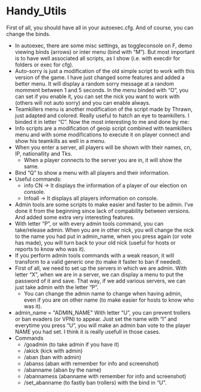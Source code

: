 # Handy_Utils
First of all, you should have all in your autoexec.cfg. And of course, you can change the binds.
-	In autoexec, there are some misc settings, as toggleconsole on F, demo viewing binds (arrows) or inter menu (bind with “M”). But most important is to have well associated all scripts, as I show (i.e. with execdir for folders or exec for cfg).
-	Auto-sorry is just a modification of the old simple script to work with this version of the game. I have just changed some features and added a better menu. It will display a random sorry message at a random momment between 1 and 5 seconds. In the menu binded with “O”, you can set if you enable it, you can set the nick you want to work with (others will not auto sorry) and you can enable always.
-	Teamkillers menu is another modification of the script made by Thrawn, just adapted and colored. Really useful to hatch an eye to teamkillers. I binded it in letter “C”.
Now the most interesting to me and done by me:
-	Info scripts are a modification of geoip script combined with teamkillers menu and with some modifications to execute it on player connect and show his teamkills as well in a menu.
  -	When you enter a server, all players will be shown with their names, cn, IP, nationallity and Tks.
    -	When a player connects to the server you are in, it will show the same.
  -	Bind “Q” to show a menu with all players and their information. 
  -	Useful commands:
     - info CN -> It displays the information of a player of our election on console.
     - Infoall -> It displays all players information on console.
-	Admin tools are some scripts to make easier and faster to be admin. I’ve done it from the beginning since lack of compability between versions. And added some extra very interesting features.
  -	With letter “P”, or with every admin tools command, you can take/release admin. When you are in other nick, you will change the nick to the name you had put in admin_name, when you press again (or vote has made), you will turn back to your old nick (useful for hosts or reports to know who was it).
  -	If you perform admin tools commands with a weak reason, it will transform to a valid generic one (to make it faster to ban if needed).
  -	First of all, we need to set up the servers in which we are admin.
      With letter “X”, when we are in a server, we can display a menu to put the password of it and save. That way, if we add various servers, we can just take admin with the letter “P”.
      -	You can change the admin name to change when having admin, even if you are on other name (to make easier for hosts to know who was it). 
  -	admin_name = "ADMIN_NAME"
      With letter “U”, you can prevent trollers or ban evaders (or VPN) to appear. Just set the name with “I” and everytime you press “U”, you will make an admin ban vote to the player NAME you had set. I think it is really usefull in those cases.
  -	Commands
    - /goadmin (to take admin if you have it)
    - /akick (kick with admin)
    - /aban (ban with admin)
    - /abanss (aban with remember for info and screenshot)
    - /abanname (aban by the name)
    - /abannamess (abanname with remember for info and screenshot)
    - /set_abanname (to fastly ban trollers) with the bind in “U”.
